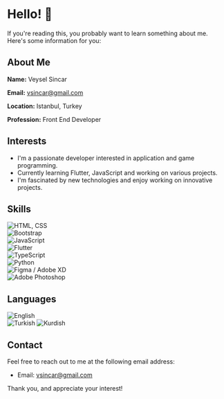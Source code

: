 # Hello! 👋

If you're reading this, you probably want to learn something about me. Here's some information for you:

## About Me
**Name:** Veysel Sincar

**Email:** vsincar@gmail.com

**Location:** Istanbul, Turkey

**Profession:** Front End Developer

## Interests
- I'm a passionate developer interested in application and game programming.
- Currently learning Flutter, JavaScript and working on various projects.
- I'm fascinated by new technologies and enjoy working on innovative projects.

## Skills

![HTML, CSS](https://img.shields.io/badge/HTML,%20CSS-90%25-brightgreen)                           
![Bootstrap](https://img.shields.io/badge/Bootstrap-80%25-yellow)                                  
![JavaScript](https://img.shields.io/badge/JavaScript-65%25-orange)                               
![Flutter](https://img.shields.io/badge/Flutter-50%25-red)                                         
![TypeScript](https://img.shields.io/badge/TypeScript-40%25-red)                                   
![Python](https://img.shields.io/badge/Python-40%25-red)                                           
![Figma / Adobe XD](https://img.shields.io/badge/Figma%20/%20Adobe%20XD-80%25-yellow)              
![Adobe Photoshop](https://img.shields.io/badge/Adobe%20Photoshop-75%25-yellowgreen)              


## Languages                      
![English](https://img.shields.io/badge/English-B1-yellow)  
![Turkish](https://img.shields.io/badge/Turkish-C1-brightgreen)
![Kurdish](https://img.shields.io/badge/Kurdish-B1-yellow)

## Contact
Feel free to reach out to me at the following email address:
- Email: vsincar@gmail.com

Thank you, and appreciate your interest!
